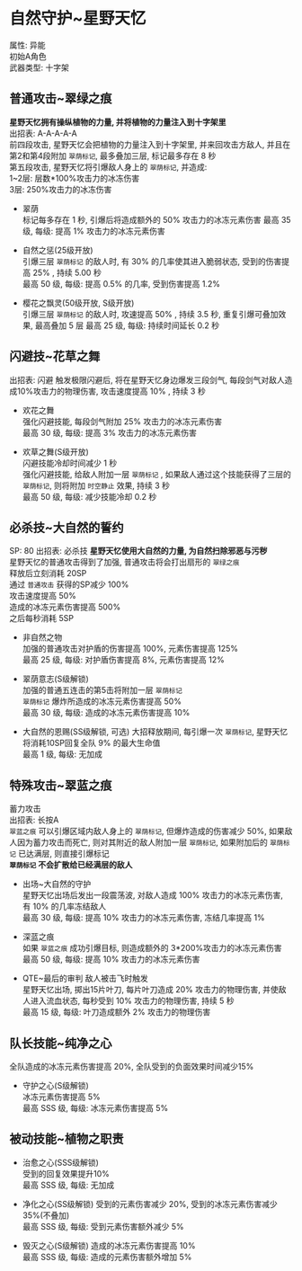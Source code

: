 # 自然守护~星野天忆
属性: 异能  
初始A角色  
武器类型: 十字架

## 普通攻击~翠绿之痕
**星野天忆拥有操纵植物的力量, 并将植物的力量注入到十字架里**  
出招表: A-A-A-A-A  
前四段攻击, 星野天忆会把植物的力量注入到十字架里, 并来回攻击方敌人, 并且在第2和第4段附加 `翠荫标记`, 最多叠加三层, 标记最多存在 8 秒  
第五段攻击, 星野天忆将引爆敌人身上的 `翠荫标记`, 并造成:  
1~2层: 层数*100%攻击力的冰冻伤害  
3层: 250%攻击力的冰冻伤害  

+ 翠荫  
    标记每多存在 1 秒, 引爆后将造成额外的 50% 攻击力的冰冻元素伤害
    最高 35 级, 每级: 提高 1% 攻击力的冰冻元素伤害

+ 自然之惩(25级开放)  
    引爆三层 `翠荫标记` 的敌人时, 有 30% 的几率使其进入脆弱状态, 受到的伤害提高 25% , 持续 5.00 秒  
    最高 50 级, 每级: 提高 0.5% 的几率, 受到伤害提高 1.2%

+ 樱花之飘灵(50级开放, S级开放)  
    引爆三层 `翠荫标记` 的敌人时, 攻速提高 50% , 持续 3.5 秒, 重复引爆可叠加效果, 最高叠加 5 层
    最高 25 级, 每级: 持续时间延长 0.2 秒  

## 闪避技~花草之舞
出招表: 闪避
触发极限闪避后, 将在星野天忆身边爆发三段剑气, 每段剑气对敌人造成10%攻击力的物理伤害, 攻击速度提高 10% , 持续 3 秒  

+ 欢花之舞  
    强化闪避技能, 每段剑气附加 25% 攻击力的冰冻元素伤害  
    最高 30 级, 每级: 提高 3% 攻击力的冰冻元素伤害

+ 欢草之舞(S级开放)  
    闪避技能冷却时间减少 1 秒  
    强化闪避技能, 给敌人附加一层 `翠荫标记` , 如果敌人通过这个技能获得了三层的 `翠荫标记`, 则将附加 `时空静止` 效果, 持续 3 秒  
    最高 50 级, 每级: 减少技能冷却 0.2 秒

## 必杀技~大自然的誓约
SP: 80
出招表: 必杀技
**星野天忆使用大自然的力量, 为自然扫除邪恶与污秽**  
星野天忆的普通攻击得到了加强, 普通攻击将会打出扇形的 `翠绿之痕`   
释放后立刻消耗 20SP  
通过 `普通攻击` 获得的SP减少 100%  
攻击速度提高 50%  
造成的冰冻元素伤害提高 500%  
之后每秒消耗 5SP  

+ 非自然之物  
    加强的普通攻击对护盾的伤害提高 100%, 元素伤害提高 125%  
    最高 25 级, 每级: 对护盾伤害提高 8%, 元素伤害提高 12%  

+ 翠荫意志(S级解锁)  
    加强的普通五连击的第5击将附加一层 `翠荫标记`  
    `翠荫标记` 爆炸所造成的冰冻元素伤害提高 50%  
    最高 30 级, 每级: 造成的冰冻元素伤害提高 10%

+ 大自然的恩赐(SS级解锁, 可选)
    大招释放期间, 每引爆一次 `翠荫标记`, 星野天忆将消耗10SP回复全队 9% 的最大生命值  
    最高 1 级, 每级: 无加成

## 特殊攻击~翠蓝之痕
蓄力攻击  
出招表: 长按A  
`翠蓝之痕` 可以引爆区域内敌人身上的 `翠荫标记`, 但爆炸造成的伤害减少 50%, 如果敌人因为蓄力攻击而死亡, 则对其附近的敌人附加一层 `翠荫标记`, 如果附加后的 `翠荫标记` 已达满层, 则直接引爆标记  
**`翠荫标记` 不会扩散给已经满层的敌人**  

+ 出场~大自然的守护  
    星野天忆出场后发出一段震荡波, 对敌人造成 100% 攻击力的冰冻元素伤害, 有 10% 的几率冻结敌人  
    最高 30 级, 每级: 提高 10% 攻击力的冰冻元素伤害, 冻结几率提高 1%  

+ 深蓝之痕  
    如果 `翠蓝之痕` 成功引爆目标, 则造成额外的 3*200%攻击力的冰冻元素伤害  
    最高 50 级, 每级: 提高 10% 攻击力的冰冻元素伤害  

+ QTE~最后的审判
    敌人被击飞时触发  
    星野天忆出场, 掷出15片叶刀, 每片叶刀造成 20% 攻击力的物理伤害, 并使敌人进入流血状态, 每秒受到 10% 攻击力的物理伤害, 持续 5 秒  
    最高 15 级, 每级: 叶刀造成额外 2% 攻击力的物理伤害

## 队长技能~纯净之心
全队造成的冰冻元素伤害提高 20%, 全队受到的负面效果时间减少15%  
+ 守护之心(S级解锁)  
    冰冻元素伤害提高 5%  
    最高 SSS 级, 每级: 冰冻元素伤害提高 5%

## 被动技能~植物之职责
+ 治愈之心(SSS级解锁)  
    受到的回复效果提升10%  
    最高 SSS 级, 每级: 无加成

+ 净化之心(SS级解锁)
    受到的元素伤害减少 20%, 受到的冰冻元素伤害减少 35%(不叠加)  
    最高 SSS 级, 每级: 受到元素伤害额外减少 5%

+ 毁灭之心(S级解锁)
    造成的冰冻元素伤害提高 10%  
    最高 SSS 级, 每级: 造成的元素伤害额外增加 5%